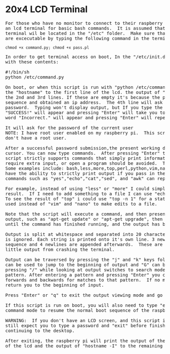 # 20x4 LCD Terminal
<pre>
For those who have no monitor to connect to their raspberry pi, this code creates
an lcd terminal for basic bash commands.  It is assumed that files associated with the 
terminal wil be located in the "/etc" folder.  Make sure that "command.py" and "pass.pl" 
are excecutable by typing the following command in the terminal:
</pre>
<code>chmod +x command.py; chmod +x pass.pl</code>
<pre>
In order to get terminal access on boot, In the "/etc/init.d" folder create an excecutable script 
with these contents:

#!/bin/sh
python /etc/command.py

On boot, or when this script is run with "python /etc/command.py" It will print the output of
the "hostname" to the first line of the lcd. the output of "hostname -I" will be printed to
the 2nd and 3rd lines. If these are empty it's because the pi hasn't finished it's boot
sequence and obtained an ip address.  The 4th line will ask for the current user's
password.  Typing won't display output, but If you type the correct password the word
"SUCCESS!" will appear and pressing "Enter" will take you to the terminal.  Otherwise the 
word "Incorrect." will appear and pressing "Enter" will repeat the previous sequence.

It will ask for the password of the current user
NOTE: I have root user enabled on my raspberry pi.  This script has not been tested for pi's that 
don't have a root user.

After a successful password submission,the present working directory will be shown with a blinking 
cursor. You can now type commands.  After pressing "Enter" the command will be excecuted.  This 
script strictly supports commands that simply print information. Commands that open a prompt, 
require extra input, or open a program should be avoided.  They will crash the terminal.  
Some examples include: bash,less,more,top,perl,python,vim,nano,ssh,lynx...etc.  Most commands 
have the ability to strictly print output if you pass in the correct arguments. Clever usage of 
commands such as "yes","echo","cat","sed", and "awk" can replace the need for certain comands.

For example, instead of using "less" or "more" I could simply "cat" a file and get the same 
result.  If I need to add something to a file I can use "echo 'content to be added' >> file.name"
To see the result of "top" i could use "top -n 1" for a static output. "sed" and "awk" can be
used instead of "vim" and "nano" to make edits to a file.

Note that the script will execute a command, and then present the output. If a command has a large 
output, such as "apt-get update" or "apt-get upgrade", then nothing will be shown on the display 
until the command has finished running, and the output has been parsed by the script.  

Output is split at whitespace and separated into 20 character long strings.  Duplicate whitespace 
is ignored. Each string is printed onto it's own line. 3 newlines are inserted before the 
sequence and 4 newlines are appended afterwards.  These are to prevent commands that have 
little output from crashing the terminal.

Output can be traversed by pressing the "j" and "k" keys folwing the vim model of movement.  "g" 
can be used to jump to the beginning of output and "G" can be used to jump to the end.
pressing "/" while looking at output switches to search mode and asks for a regular expression 
pattern. After entering a pattern and pressing "Enter" you can use "n" and "N" to search
forwards and backwards for matches to that pattern.  If no matches were found then it will
return you to the beginning of input.

Press "Enter" or "q" to exit the output viewing mode and go back into command mode.

If this script is run on boot, you will also need to type "exit" and press "Enter" from 
command mode to resume the normal boot sequence of the raspberry pi.

WARNING:  If you don't have an LCD screen, and this script is run on boot, then it will 
still expect you to type a password and "exit" before finishing the boot sequence and 
continuing to the desktop.

After exiting, the raspberry pi will print the output of the "hostname" command to the first line
of the lcd and the output of "hostname -I" to the remaining lines
</pre>

